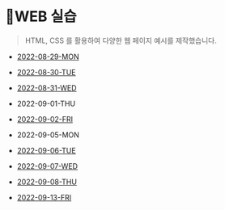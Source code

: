 # 📑WEB 실습

> HTML, CSS 를 활용하여 다양한 웹 페이지 예시를 제작했습니다.



- [2022-08-29-MON](assignment/220829.md)
- [2022-08-30-TUE](assignment/220830)

- [2022-08-31-WED](assignment/220831)

- 2022-09-01-THU

- [2022-09-02-FRI](assignment/220902)

- 2022-09-05-MON

- [2022-09-06-TUE](assignment/220906)

- [2022-09-07-WED](assignment/220907)

- [2022-09-08-THU](assignment/220908)

- [2022-09-13-FRI](assignment/220913)
